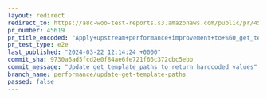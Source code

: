 ```yaml
---
layout: redirect
redirect_to: https://a8c-woo-test-reports.s3.amazonaws.com/public/pr/45619/e2e/index.html
pr_number: 45619
pr_title_encoded: "Apply+upstream+performance+improvement+to+%60_get_templates_paths%60"
pr_test_type: e2e
last_published: "2024-03-22 12:14:24 +0000"
commit_sha: 9730a6ad5fcd2e0f84ae6fe721f66c372cbc5ebb
commit_message: "Update get_template_paths to return hardcoded values"
branch_name: performance/update-get-template-paths
passed: false
---
```

